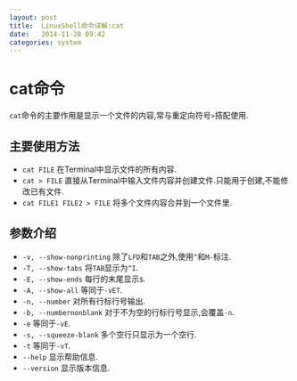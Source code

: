 ```yaml
---
layout: post
title:  LinuxShell命令详解:cat
date:   2014-11-28 09:42
categories: system
---
```


# cat命令

`cat`命令的主要作用是显示一个文件的内容,常与重定向符号`>`搭配使用.

## 主要使用方法

* `cat FILE` 在Terminal中显示文件的所有内容.
* `cat > FILE` 直接从Terminal中输入文件内容并创建文件.只能用于创建,不能修改已有文件.
* `cat FILE1 FILE2 > FILE` 将多个文件内容合并到一个文件里.

## 参数介绍

* `-v, --show-nonprinting` 除了`LFD`和`TAB`之外,使用`^`和`M-`标注.
* `-T, --show-tabs` 将`TAB`显示为`^I`.
* `-E, --show-ends` 每行的末尾显示`$`.
* `-A, --show-all` 等同于`-vET`.
* `-n, --number` 对所有行标行号输出.
* `-b, --numbernonblank` 对于不为空的行标行号显示,会覆盖`-n`.
* `-e` 等同于`-vE`.
* `-s, --squeeze-blank` 多个空行只显示为一个空行.
* `-t` 等同于`-vT`.
* `--help` 显示帮助信息.
* `--version` 显示版本信息.
